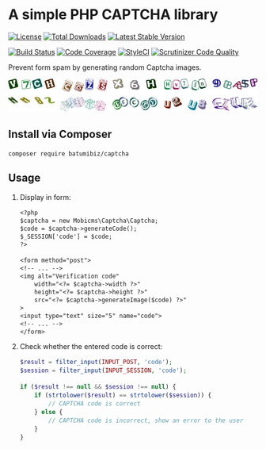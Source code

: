 # A simple PHP CAPTCHA library

[![License](https://poser.pugx.org/batumibiz/captcha/license?format=flat-square)](https://packagist.org/packages/batumibiz/captcha)
[![Total Downloads](https://poser.pugx.org/batumibiz/captcha/downloads?format=flat-square)](https://packagist.org/packages/batumibiz/captcha)
[![Latest Stable Version](https://poser.pugx.org/batumibiz/captcha/v/stable?format=flat-square)](https://packagist.org/packages/batumibiz/captcha)

[![Build Status](https://scrutinizer-ci.com/g/batumibiz/captcha/badges/build.png?b=develop)](https://scrutinizer-ci.com/g/batumibiz/captcha/build-status/develop)
[![Code Coverage](https://scrutinizer-ci.com/g/batumibiz/captcha/badges/coverage.png?b=develop)](https://scrutinizer-ci.com/g/batumibiz/captcha/?branch=develop)
[![StyleCI](https://github.styleci.io/repos/102107214/shield?branch=develop)](https://github.styleci.io/repos/102107214)
[![Scrutinizer Code Quality](https://scrutinizer-ci.com/g/batumibiz/captcha/badges/quality-score.png?b=develop)](https://scrutinizer-ci.com/g/batumibiz/captcha/?branch=develop)

Prevent form spam by generating random Captcha images.

![Captchas examples](resources/example/captcha_example.png)

## Install via Composer

`composer require batumibiz/captcha`

## Usage

1. Display in form:

    ```html+php
    <?php
    $captcha = new Mobicms\Captcha\Captcha;
    $code = $captcha->generateCode();
    $_SESSION['code'] = $code;
    ?>

    <form method="post">
    <!-- ... -->
    <img alt="Verification code"
        width="<?= $captcha->width ?>"
        height="<?= $captcha->height ?>"
        src="<?= $captcha->generateImage($code) ?>"
    >
    <input type="text" size="5" name="code">
    <!-- ... -->
    </form>
	```

2. Check whether the entered code is correct:

    ```php
    $result = filter_input(INPUT_POST, 'code');
    $session = filter_input(INPUT_SESSION, 'code');
    
    if ($result !== null && $session !== null) {
        if (strtolower($result) == strtolower($session)) {
            // CAPTCHA code is correct
        } else {
            // CAPTCHA code is incorrect, show an error to the user
        }
    }
    ```
